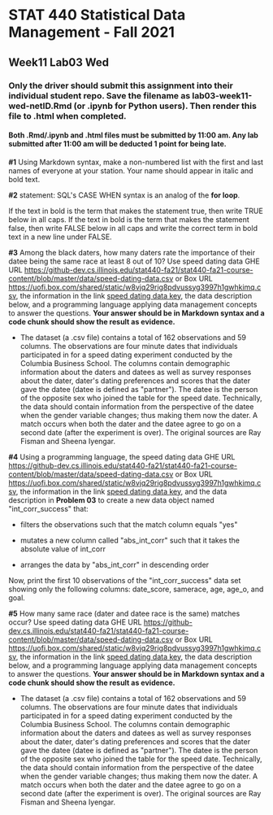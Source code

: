 # STAT 440 Statistical Data Management - Fall 2021
## Week11 Lab03 Wed
### Only the driver should submit this assignment into their individual student repo. Save the filename as lab03-week11-wed-netID.Rmd (or .ipynb for Python users). Then render this file to .html when completed. 
#### Both .Rmd/.ipynb and .html files must be submitted by 11:00 am. Any lab submitted after 11:00 am will be deducted 1 point for being late.

**#1** Using Markdown syntax, make a non-numbered list with the first and last names of everyone at your station. Your name should appear in italic and bold text.

**#2** statement: SQL's CASE WHEN syntax is an analog of the **for loop**.

If the text in bold is the term that makes the statement true, then write TRUE below in all caps. If the text in bold is the term that makes the statement false, then write FALSE below in all caps and write the correct term in bold text in a new line under FALSE.

**#3** Among the black daters, how many daters rate the importance of their datee being the same race at least 8 out of 10? Use speed dating data GHE URL https://github-dev.cs.illinois.edu/stat440-fa21/stat440-fa21-course-content/blob/master/data/speed-dating-data.csv or Box URL https://uofi.box.com/shared/static/w8vjq29rig8pdvussyg3997h1gwhkimq.csv, the information in the link [speed dating data key](https://github-dev.cs.illinois.edu/stat440-fa21/stat440-fa21-course-content/blob/master/data/speed-dating-data-key.doc), the data description below, and a programming language applying data management concepts to answer the questions. **Your answer should be in Markdown syntax and a code chunk should show the result as evidence.**

  - The dataset (a .csv file) contains a total of 162 observations and 59 columns. The observations are four minute dates that individuals participated in for a speed dating experiment conducted by the Columbia Business School. The columns contain demographic information about the daters and datees as well as survey responses about the dater, dater's dating preferences and scores that the dater gave the datee (datee is defined as "partner"). The datee is the person of the opposite sex who joined the table for the speed date. Technically, the data should contain information from the perspective of the datee when the gender variable changes; thus making them now the dater. A match occurs when both the dater and the datee agree to go on a second date (after the experiment is over). The original sources are Ray Fisman and Sheena Iyengar.

**#4** Using a programming language, the speed dating data GHE URL https://github-dev.cs.illinois.edu/stat440-fa21/stat440-fa21-course-content/blob/master/data/speed-dating-data.csv or Box URL https://uofi.box.com/shared/static/w8vjq29rig8pdvussyg3997h1gwhkimq.csv, the information in the link [speed dating data key](https://github-dev.cs.illinois.edu/stat440-fa21/stat440-fa21-course-content/blob/master/data/speed-dating-data-key.doc), and the data description in **Problem 03** to create a new data object named "int_corr_success" that:  

- filters the observations such that the match column equals "yes"

- mutates a new column called "abs_int_corr" such that it takes the absolute value of int_corr

- arranges the data by "abs_int_corr" in descending order

Now, print the first 10 observations of the "int_corr_success" data set showing only the following columns: date_score, samerace, age, age_o, and goal.

**#5** How many same race (dater and datee race is the same) matches occur? Use speed dating data GHE URL https://github-dev.cs.illinois.edu/stat440-fa21/stat440-fa21-course-content/blob/master/data/speed-dating-data.csv or Box URL https://uofi.box.com/shared/static/w8vjq29rig8pdvussyg3997h1gwhkimq.csv, the information in the link [speed dating data key](https://github-dev.cs.illinois.edu/stat440-fa21/stat440-fa21-course-content/blob/master/data/speed-dating-data-key.doc), the data description below, and a programming language applying data management concepts to answer the questions. **Your answer should be in Markdown syntax and a code chunk should show the result as evidence.**

  - The dataset (a .csv file) contains a total of 162 observations and 59 columns. The observations are four minute dates that individuals participated in for a speed dating experiment conducted by the Columbia Business School. The columns contain demographic information about the daters and datees as well as survey responses about the dater, dater's dating preferences and scores that the dater gave the datee (datee is defined as "partner"). The datee is the person of the opposite sex who joined the table for the speed date. Technically, the data should contain information from the perspective of the datee when the gender variable changes; thus making them now the dater. A match occurs when both the dater and the datee agree to go on a second date (after the experiment is over). The original sources are Ray Fisman and Sheena Iyengar.
